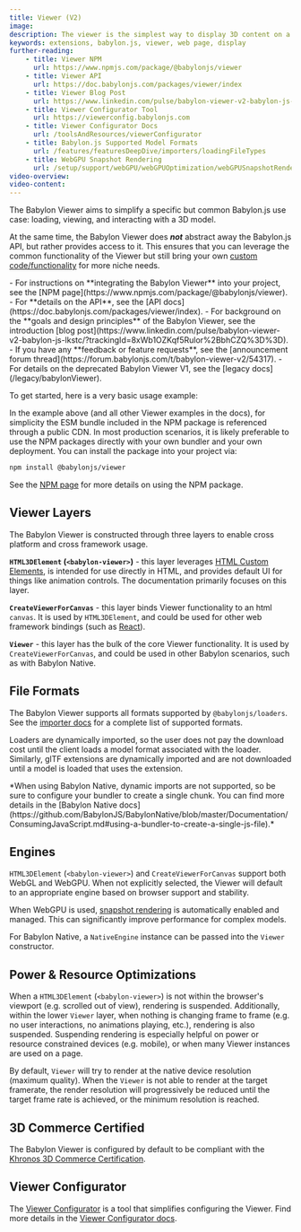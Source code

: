 ```yaml
---
title: Viewer (V2)
image:
description: The viewer is the simplest way to display 3D content on a web page.
keywords: extensions, babylon.js, viewer, web page, display
further-reading:
    - title: Viewer NPM
      url: https://www.npmjs.com/package/@babylonjs/viewer
    - title: Viewer API
      url: https://doc.babylonjs.com/packages/viewer/index
    - title: Viewer Blog Post
      url: https://www.linkedin.com/pulse/babylon-viewer-v2-babylon-js-lkstc/?trackingId=8xWb1OZKqf5Rulor%2BbhCZQ%3D%3D
    - title: Viewer Configurator Tool
      url: https://viewerconfig.babylonjs.com
    - title: Viewer Configurator Docs
      url: /toolsAndResources/viewerConfigurator
    - title: Babylon.js Supported Model Formats
      url: /features/featuresDeepDive/importers/loadingFileTypes
    - title: WebGPU Snapshot Rendering
      url: /setup/support/webGPU/webGPUOptimization/webGPUSnapshotRendering
video-overview:
video-content:
---
```


The Babylon Viewer aims to simplify a specific but common Babylon.js use case: loading, viewing, and interacting with a 3D model.

At the same time, the Babylon Viewer does ***not*** abstract away the Babylon.js API, but rather provides access to it. This ensures that you can leverage the common functionality of the Viewer but still bring your own [custom code/functionality](/features/featuresDeepDive/babylonViewer/advancedUsage) for more niche needs.

<Alert severity="info">
- For instructions on **integrating the Babylon Viewer** into your project, see the [NPM page](https://www.npmjs.com/package/@babylonjs/viewer).
- For **details on the API**, see the [API docs](https://doc.babylonjs.com/packages/viewer/index).
- For background on the **goals and design principles** of the Babylon Viewer, see the introduction [blog post](https://www.linkedin.com/pulse/babylon-viewer-v2-babylon-js-lkstc/?trackingId=8xWb1OZKqf5Rulor%2BbhCZQ%3D%3D).
- If you have any **feedback or feature requests**, see the [announcement forum thread](https://forum.babylonjs.com/t/babylon-viewer-v2/54317).
- For details on the deprecated Babylon Viewer V1, see the [legacy docs](/legacy/babylonViewer).
</Alert>

To get started, here is a very basic usage example:

<CodePen pen="ogvbyyW" tab="html,result" title="Babylon Viewer Basics" />

<Alert severity="warning" title="CDN vs. Bundler">
  In the example above (and all other Viewer examples in the docs), for simplicity the ESM bundle included in the NPM package is referenced through a public CDN.
  In most production scenarios, it is likely preferable to use the NPM packages directly with your own bundler and your own deployment. You can install the package into your project via:

  ```bash
  npm install @babylonjs/viewer
  ```

  See the [NPM page](https://www.npmjs.com/package/@babylonjs/viewer) for more details on using the NPM package.
</Alert>

## Viewer Layers

The Babylon Viewer is constructed through three layers to enable cross platform and cross framework usage.

**`HTML3DElement` (`<babylon-viewer>`)** - this layer leverages [HTML Custom Elements](https://developer.mozilla.org/en-US/docs/Web/API/Web_components/Using_custom_elements), is intended for use directly in HTML, and provides default UI for things like animation controls. The documentation primarily focuses on this layer.

**`CreateViewerForCanvas`** - this layer binds Viewer functionality to an html `canvas`. It is used by `HTML3DElement`, and could be used for other web framework bindings (such as [React](https://react.dev/)).

**`Viewer`** - this layer has the bulk of the core Viewer functionality. It is used by `CreateViewerForCanvas`, and could be used in other Babylon scenarios, such as with Babylon Native.

## File Formats

The Babylon Viewer supports all formats supported by `@babylonjs/loaders`. See the [importer docs](/features/featuresDeepDive/importers/loadingFileTypes) for a complete list of supported formats.

Loaders are dynamically imported, so the user does not pay the download cost until the client loads a model format associated with the loader. Similarly, glTF extensions are dynamically imported and are not downloaded until a model is loaded that uses the extension.

<Alert title="Dynamic Imports & Babylon Native" severity="warning">
*When using Babylon Native, dynamic imports are not supported, so be sure to configure your bundler to create a single chunk. You can find more details in the [Babylon Native docs](https://github.com/BabylonJS/BabylonNative/blob/master/Documentation/ConsumingJavaScript.md#using-a-bundler-to-create-a-single-js-file).*
</Alert>

## Engines

`HTML3DElement` (`<babylon-viewer>`) and `CreateViewerForCanvas` support both WebGL and WebGPU. When not explicitly selected, the Viewer will default to an appropriate engine based on browser support and stability.

When WebGPU is used, [snapshot rendering](/setup/support/webGPU/webGPUOptimization/webGPUSnapshotRendering) is automatically enabled and managed. This can significantly improve performance for complex models.

For Babylon Native, a `NativeEngine` instance can be passed into the `Viewer` constructor.

## Power & Resource Optimizations

When a `HTML3DElement` (`<babylon-viewer>`) is not within the browser's viewport (e.g. scrolled out of view), rendering is suspended. Additionally, within the lower `Viewer` layer, when nothing is changing frame to frame (e.g. no user interactions, no animations playing, etc.), rendering is also suspended. Suspending rendering is especially helpful on power or resource constrained devices (e.g. mobile), or when many Viewer instances are used on a page.

By default, `Viewer` will try to render at the native device resolution (maximum quality). When the `Viewer` is not able to render at the target framerate, the render resolution will progressively be reduced until the target frame rate is achieved, or the minimum resolution is reached.

## 3D Commerce Certified

The Babylon Viewer is configured by default to be compliant with the [Khronos 3D Commerce Certification](/setup/support/3D_commerce_certif).

## Viewer Configurator

The [Viewer Configurator](https://viewerconfig.babylonjs.com) is a tool that simplifies configuring the Viewer. Find more details in the [Viewer Configurator docs](/toolsAndResources/viewerConfigurator).
